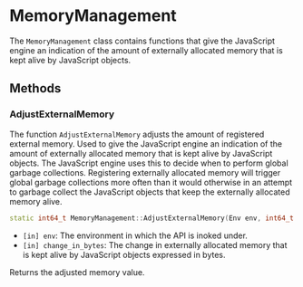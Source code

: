 # MemoryManagement

The `MemoryManagement` class contains functions that give the JavaScript engine
an indication of the amount of externally allocated memory that is kept alive by 
JavaScript objects.

## Methods

### AdjustExternalMemory

The function `AdjustExternalMemory` adjusts the amount of registered external
memory. Used to give the JavaScript engine an indication of the amount of externally
allocated memory that is kept alive by JavaScript objects.
The JavaScript engine uses this to decide when to perform global garbage collections.
Registering externally allocated memory will trigger global garbage collections
more often than it would otherwise in an attempt to garbage collect the JavaScript
objects that keep the externally allocated memory alive.

```cpp
static int64_t MemoryManagement::AdjustExternalMemory(Env env, int64_t change_in_bytes);
```

- `[in] env`: The environment in which the API is inoked under.
- `[in] change_in_bytes`: The change in externally allocated memory that is kept
alive by JavaScript objects expressed in bytes.

Returns the adjusted memory value.
